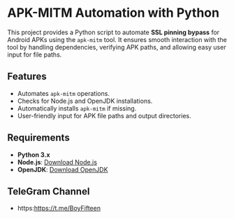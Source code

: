 # APK-MITM Automation with Python

This project provides a Python script to automate **SSL pinning bypass** for Android APKs using the `apk-mitm` tool. It ensures smooth interaction with the tool by handling dependencies, verifying APK paths, and allowing easy user input for file paths.

## Features
- Automates `apk-mitm` operations.
- Checks for Node.js and OpenJDK installations. 
- Automatically installs `apk-mitm` if missing. 
- User-friendly input for APK file paths and output directories.
 
## Requirements
- **Python 3.x**
- **Node.js**: [Download Node.js](https://nodejs.org/)
- **OpenJDK**: [Download OpenJDK](https://jdk.java.net/)

## TeleGram Channel

- https:https://t.me/BoyFifteen
